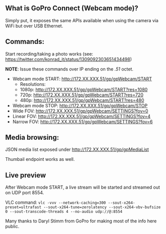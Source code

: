 ## What is GoPro Connect (Webcam mode)?

Simply put, it exposes the same APIs available when using the camera via WiFi but over USB Ethernet.

## Commands:

Start recording/taking a photo works (see: https://twitter.com/konrad_it/status/1309092303651434498)

**NOTE**: Issue these commands over IP ending on the *.51* octet.

- Webcam mode START: http://172.XX.XXX.51/gp/gpWebcam/START
	- Resolutions:
	- 1080p: http://172.XX.XXX.51/gp/gpWebcam/START?res=1080
	- 720p: http://172.XX.XXX.51/gp/gpWebcam/START?res=720
	- 480p: http://172.XX.XXX.51/gp/gpWebcam/START?res=480
- Webcam mode STOP: http://172.XX.XXX.51/gp/gpWebcam/STOP
- Wide FOV: http://172.XX.XXX.51/gp/gpWebcam/SETTINGS?fov=0
- Linear FOV: http://172.XX.XXX.51/gp/gpWebcam/SETTINGS?fov=4
- Narrow FOV: http://172.XX.XXX.51/gp/gpWebcam/SETTINGS?fov=6

## Media browsing:

JSON media list exposed under http://172.XX.XXX.51/gp/gpMediaList 

Thumbail endpoint works as well.

## Live preview

After Webcam mode START, a live stream will be started and streamed out on UDP port 8554.


VLC command: ```vlc -vvv --network-caching=300 --sout-x264-preset=ultrafast --sout-x264-tune=zerolatency --sout-x264-vbv-bufsize 0 --sout-transcode-threads 4 --no-audio udp://@:8554```

Many thanks to Daryl Stimm from GoPro for making most of the info here public. 